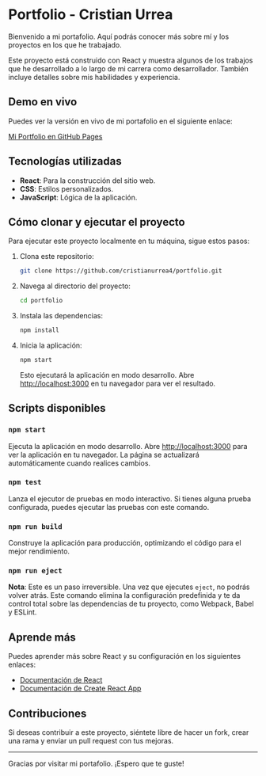 
# Portfolio - Cristian Urrea

Bienvenido a mi portafolio. Aquí podrás conocer más sobre mí y los proyectos en los que he trabajado.

Este proyecto está construido con React y muestra algunos de los trabajos que he desarrollado a lo largo de mi carrera como desarrollador. También incluye detalles sobre mis habilidades y experiencia.

## Demo en vivo

Puedes ver la versión en vivo de mi portafolio en el siguiente enlace:

[Mi Portfolio en GitHub Pages](https://cristianurrea4.github.io/portfolio/)

## Tecnologías utilizadas

- **React**: Para la construcción del sitio web.
- **CSS**: Estilos personalizados.
- **JavaScript**: Lógica de la aplicación.

## Cómo clonar y ejecutar el proyecto

Para ejecutar este proyecto localmente en tu máquina, sigue estos pasos:

1. Clona este repositorio:

   ```bash
   git clone https://github.com/cristianurrea4/portfolio.git
   ```

2. Navega al directorio del proyecto:

   ```bash
   cd portfolio
   ```

3. Instala las dependencias:

   ```bash
   npm install
   ```

4. Inicia la aplicación:

   ```bash
   npm start
   ```

   Esto ejecutará la aplicación en modo desarrollo. Abre [http://localhost:3000](http://localhost:3000) en tu navegador para ver el resultado.

## Scripts disponibles

### `npm start`

Ejecuta la aplicación en modo desarrollo. Abre [http://localhost:3000](http://localhost:3000) para ver la aplicación en tu navegador. La página se actualizará automáticamente cuando realices cambios.

### `npm test`

Lanza el ejecutor de pruebas en modo interactivo. Si tienes alguna prueba configurada, puedes ejecutar las pruebas con este comando.

### `npm run build`

Construye la aplicación para producción, optimizando el código para el mejor rendimiento.

### `npm run eject`

**Nota**: Este es un paso irreversible. Una vez que ejecutes `eject`, no podrás volver atrás. Este comando elimina la configuración predefinida y te da control total sobre las dependencias de tu proyecto, como Webpack, Babel y ESLint.

## Aprende más

Puedes aprender más sobre React y su configuración en los siguientes enlaces:

- [Documentación de React](https://reactjs.org/docs/getting-started.html)
- [Documentación de Create React App](https://facebook.github.io/create-react-app/docs/getting-started)

## Contribuciones

Si deseas contribuir a este proyecto, siéntete libre de hacer un fork, crear una rama y enviar un pull request con tus mejoras.

---

Gracias por visitar mi portafolio. ¡Espero que te guste!
